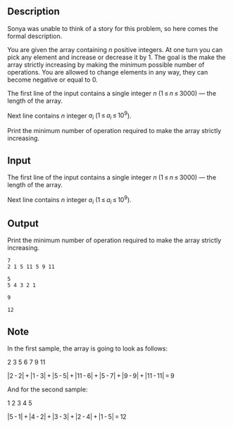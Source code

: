 ## Description

<div><p>Sonya was unable to think of a story for this problem, so here comes the formal description.</p><p>You are given the array containing <span class="tex-span"><i>n</i></span> positive integers. At one turn you can pick any element and increase or decrease it by <span class="tex-span">1</span>. The goal is the make the array strictly increasing by making the minimum possible number of operations. You are allowed to change elements in any way, they can become negative or equal to <span class="tex-span">0</span>.</p></div><div class="input-specification"><p>The first line of the input contains a single integer <span class="tex-span"><i>n</i></span> (<span class="tex-span">1 ≤ <i>n</i> ≤ 3000</span>)&nbsp;— the length of the array.</p><p>Next line contains <span class="tex-span"><i>n</i></span> integer <span class="tex-span"><i>a</i><sub class="lower-index"><i>i</i></sub></span> (<span class="tex-span">1 ≤ <i>a</i><sub class="lower-index"><i>i</i></sub> ≤ 10<sup class="upper-index">9</sup></span>).</p></div><div class="output-specification"><p>Print the minimum number of operation required to make the array strictly increasing.</p></div>

## Input

<p>The first line of the input contains a single integer <span class="tex-span"><i>n</i></span> (<span class="tex-span">1 ≤ <i>n</i> ≤ 3000</span>)&nbsp;— the length of the array.</p><p>Next line contains <span class="tex-span"><i>n</i></span> integer <span class="tex-span"><i>a</i><sub class="lower-index"><i>i</i></sub></span> (<span class="tex-span">1 ≤ <i>a</i><sub class="lower-index"><i>i</i></sub> ≤ 10<sup class="upper-index">9</sup></span>).</p>

## Output

<p>Print the minimum number of operation required to make the array strictly increasing.</p>





```input1
7
2 1 5 11 5 9 11

```




```input2
5
5 4 3 2 1

```




```output1
9

```




```output2
12

```



## Note

<p>In the first sample, the array is going to look as follows:</p><p><span class="tex-span">2</span> <span class="tex-span">3</span> <span class="tex-span">5</span> <span class="tex-span">6</span> <span class="tex-span">7</span> <span class="tex-span">9</span> <span class="tex-span">11</span></p><p><span class="tex-span">|2 - 2| + |1 - 3| + |5 - 5| + |11 - 6| + |5 - 7| + |9 - 9| + |11 - 11| = 9</span></p><p>And for the second sample:</p><p><span class="tex-span">1</span> <span class="tex-span">2</span> <span class="tex-span">3</span> <span class="tex-span">4</span> <span class="tex-span">5</span></p><p><span class="tex-span">|5 - 1| + |4 - 2| + |3 - 3| + |2 - 4| + |1 - 5| = 12</span></p>

